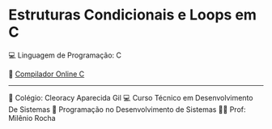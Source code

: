 # <!-- CSS only -->
<link href="https://cdn.jsdelivr.net/npm/bootstrap@5.2.3/dist/css/bootstrap.min.css" rel="stylesheet" integrity="sha384-rbsA2VBKQhggwzxH7pPCaAqO46MgnOM80zW1RWuH61DGLwZJEdK2Kadq2F9CUG65" crossorigin="anonymous">


# Estruturas Condicionais e Loops em C

💻 Linguagem de Programação: C

📄 <a class="btn btn-primary" href="https://www.programiz.com/c-programming/online-compiler/" role="button">Compilador Online C</a> 


<hr>
🏫 Colégio: Cleoracy Aparecida Gil
💻 Curso Técnico em Desenvolvimento De Sistemas
📔 Programação no Desenvolvimento de Sistemas
🧑‍🏫 Prof: Milênio Rocha
